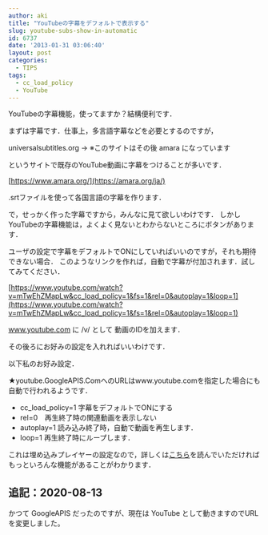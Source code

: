 ```yaml
---
author: aki
title: "YouTubeの字幕をデフォルトで表示する"
slug: youtube-subs-show-in-automatic
id: 6737
date: '2013-01-31 03:06:40'
layout: post
categories:
  - TIPS
tags:
  - cc_load_policy
  - YouTube
---
```


YouTubeの字幕機能，使ってますか？結構便利です．

まずは字幕です．仕事上，多言語字幕などを必要とするのですが，

universalsubtitles.org → ※このサイトはその後 amara になっています

というサイトで既存のYouTube動画に字幕をつけることが多いです．

[https://www.amara.org/](https://amara.org/ja/)

.srtファイルを使って各国言語の字幕を作ります．

で，せっかく作った字幕ですから，みんなに見て欲しいわけです．
しかしYouTubeの字幕機能は，よくよく見ないとわからないところにボタンがあります．

ユーザの設定で字幕をデフォルトでONにしていればいいのですが，それも期待できない場合．
このようなリンクを作れば，自動で字幕が付加されます．試してみてください．

[https://www.youtube.com/watch?v=mTwEhZMapLw&cc_load_policy=1&fs=1&rel=0&autoplay=1&loop=1](https://www.youtube.com/watch?v=mTwEhZMapLw&cc_load_policy=1&fs=1&rel=0&autoplay=1&loop=1) 

www.youtube.com に /v/ として 動画のIDを加えます．

その後ろにお好みの設定を入れればいいわけです．

以下私のお好み設定．

★youtube.GoogleAPIS.ComへのURLはwww.youtube.comを指定した場合にも自動で行われるようです．

*   cc_load_policy=1 字幕をデフォルトでONにする
*   rel=0　再生終了時の関連動画を表示しない
*   autoplay=1 読み込み終了時，自動で動画を再生します．
*   loop=1 再生終了時にループします．

これは埋め込みプレイヤーの設定なので，詳しくは[こちら](https://developers.google.com/youtube/player_parameters?hl=ja#cc_load_policy)を読んでいただければもっといろんな機能があることがわかります．

## 追記：2020-08-13

かつて GoogleAPIS だったのですが、現在は YouTube として動きますのでURLを変更しました。

